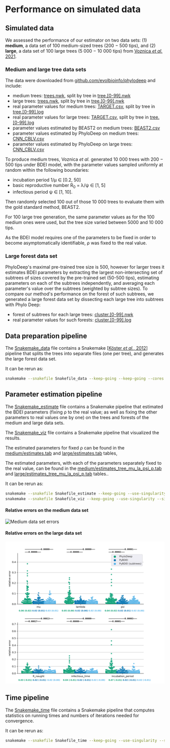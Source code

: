 # Performance on simulated data

## Simulated data

We assessed the performance of our estimator on two data sets: (1) __medium__, a data set of 
100 medium-sized trees (200 − 500 tips), 
and (2) __large__, a data set of 100 large trees (5 000 − 10 000 tips) 
from [Voznica _et al._ 2021](https://doi.org/10.1101/2021.03.11.435006).

### Medium and large tree data sets
The data were downloaded from [github.com/evolbioinfo/phylodeep](https://github.com/evolbioinfo/phylodeep) and include:
 * medium trees: [trees.nwk](medium/trees.nwk), split by tree in [tree.[0-99].nwk](medium/trees)
 * large trees: [trees.nwk](large/trees.nwk), split by tree in [tree.[0-99].nwk](large/trees)
 * real parameter values for medium trees: [TARGET.csv](medium/TARGET.csv), split by tree in [tree.[0-99].log](medium/trees)
 * real parameter values for large trees: [TARGET.csv](large/TARGET.csv), split by tree in [tree.[0-99].log](large/trees)
 * parameter values estimated by BEAST2 on medium trees: [BEAST2.csv](medium/BEAST2.csv)
 * parameter values estimated by PhyloDeep on medium trees: [CNN_CBLV.csv](medium/CNN_CBLV.csv)
 * parameter values estimated by PhyloDeep on large trees: [CNN_CBLV.csv](large/CNN_CBLV.csv)

To produce medium trees, Voznica _et al._ generated 10 000 trees with 200 − 500 tips under BDEI model, 
with the parameter values sampled uniformly at random within the following boundaries: 
 * incubation period 1/µ ∈ [0.2, 50]
 * basic reproductive number R<sub>0</sub> = λ/ψ ∈ [1, 5]
 * infectious period ψ ∈ [1, 10]. 

Then randomly selected 100 out of those 10 000 trees to evaluate them with the gold standard method, BEAST2. 

For 100 large tree generation, the same parameter values as for the 100 medium ones were used, 
but the tree size varied between 5000 and 10 000 tips.

As the BDEI model requires one of the parameters to be fixed in order to become asymptomatically identifiable, 
ρ was fixed to the real value.

### Large forest data set
PhyloDeep's maximal pre-trained tree size is 500, 
however for larger trees it estimates BDEI parameters by extracting the largest non-intersecting set of subtrees 
of sizes covered by the pre-trained set (50-500 tips), estimating parameters on each of the subtrees independently, 
and averaging each parameter's value over the subtrees (weighted by subtree sizes). 
To compare our method's performance on the forest of such subtrees, 
we generated a large forest data set by dissecting each large tree into subtrees with Phylo Deep:
 * forest of subtrees for each large trees: [cluster.[0-99].nwk](large/clusters)
 * real parameter values for such forests: [cluster.[0-99].log](large/clusters)

## Data preparation pipeline 

The [Snakemake_data](Snakemake_data) file contains 
a Snakemake [[Köster *et al.*, 2012](https://doi.org/10.1093/bioinformatics/bts480)] pipeline 
that splits the trees into separate files (one per tree), and generates the large forest data set.

It can be rerun as:
```bash
snakemake --snakefile Snakefile_data --keep-going --keep-going --cores 4 --use-singularity --singularity-prefix ~/.singularity --singularity-args "--home ~"
```


## Parameter estimation pipeline 

The [Snakemake_estimate](Snakemake_estimate) file contains 
a Snakemake pipeline that estimated the BDEI parameters (fixing ρ to the real value; 
as well as fixing the other parameters to real values one by one) 
on the trees and forests of the medium and large data sets.

The [Snakemake_viz](Snakemake_viz) file contains a Snakemake pipeline that visualized the results.


The estimated parameters for fixed ρ can be found in 
the [medium/estimates.tab](medium/estimates.tab) and [large/estimates.tab](large/estimates.tab) tables, 

The estimated parameters, with each of the parameters separately fixed to the real value, can be found in 
the [medium/estimates_tree_mu_la_psi_p.tab](medium/estimates_tree_mu_la_psi_p.tab) and [large/estimates_tree_mu_la_psi_p.tab](large/estimates_tree_mu_la_psi_p.tab) tables..

It can be rerun as:
```bash
snakemake --snakefile Snakefile_estimate --keep-going --use-singularity --singularity-prefix ~/.singularity --singularity-args "--home ~"
snakemake --snakefile Snakefile_viz --keep-going --use-singularity --singularity-prefix ~/.singularity --singularity-args "--home ~"
```

#### Relative errors on the medium data set
![Medium data set errors](medium_old/errors.png)

#### Relative errors on the large data set
![Medium data set errors](large/errors.png)


## Time pipeline 

The [Snakemake_time](Snakemake_time) file contains 
a Snakemake pipeline that computes statistics on running times and numbers of iterations needed for convergence.

It can be rerun as:
```bash
snakemake --snakefile Snakefile_time --keep-going --use-singularity --singularity-prefix ~/.singularity --singularity-args "--home ~"
```